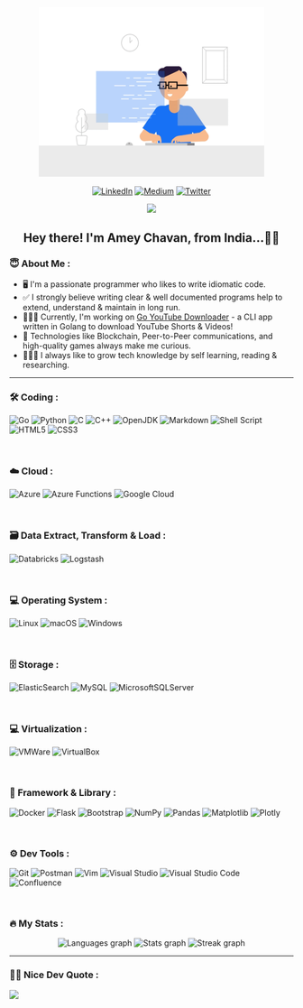 
<div align="center">
  <img height="300px" src="./coding_1.gif" />
</div>

<div align="center">

  [![LinkedIn](https://img.shields.io/badge/LinkedIn-0077B5?style=for-the-badge&logo=linkedin&logoColor=white)](https://linkedin.com/in/apchavan)
  [![Medium](https://img.shields.io/badge/Medium-12100E?style=for-the-badge&logo=medium&logoColor=white)](https://apchavan.medium.com)
  [![Twitter](https://img.shields.io/badge/Twitter-1DA1F2?style=for-the-badge&logo=twitter&logoColor=white)](https://twitter.com/apchavan) 

</div>

<div align="center">
  <img src="https://visitor-badge.laobi.icu/badge?page_id=apchavan.apchavan&left_text=Profile%20Visits" />
</div>

<h2 align="center">Hey there! I'm <b>Amey Chavan</b>, from India...👋🏻</h2>

<h3 align="left">😇 About Me :</h3>

<p align="left">
  <ul>
    <li>
      🖥️ I'm a passionate programmer who likes to write idiomatic code.
    </li>
    <li>
      ✅ I strongly believe writing clear & well documented programs help to extend, understand & maintain in long run.
    </li>
    <li>
      👨🏻‍💻 Currently, I'm working on <a href="https://github.com/apchavan/go-youtube-downloader">Go YouTube Downloader</a> - a CLI app written in Golang to download YouTube Shorts & Videos!
    </li>
    <li>
      🤔 Technologies like Blockchain, Peer-to-Peer communications, and high-quality games always make me curious.
    </li>
    <li>
      👨🏻‍🎓 I always like to grow tech knowledge by self learning, reading & researching.
    </li>
  </ul>
</p>

<hr />

<h3 align="left">🛠 Coding :</h3>

<div align="left">

  ![Go](https://img.shields.io/badge/Go-00ADD8?style=for-the-badge&logo=go&logoColor=white)
  ![Python](https://img.shields.io/badge/Python-FFD43B?style=for-the-badge&logo=python&logoColor=blue)
  ![C](https://img.shields.io/badge/C-00599C?style=for-the-badge&logo=c&logoColor=white)
  ![C++](https://img.shields.io/badge/C%2B%2B-00599C?style=for-the-badge&logo=c%2B%2B&logoColor=white)
  ![OpenJDK](https://img.shields.io/badge/OpenJDK-ED8B00?style=for-the-badge&logo=openjdk&logoColor=white)
  ![Markdown](https://img.shields.io/badge/Markdown-000000?style=for-the-badge&logo=markdown&logoColor=white)
  ![Shell Script](https://img.shields.io/badge/Shell_script-000000?style=for-the-badge&logo=gnu-bash&logoColor=white)
  ![HTML5](https://img.shields.io/badge/html5-FF8500?style=for-the-badge&logo=html5&logoColor=white)
  ![CSS3](https://img.shields.io/badge/css3-2050FF?style=for-the-badge&logo=css3&logoColor=white)

</div>

<br>

<h3 align="left">☁️ Cloud :</h3>

<div align="left">

  ![Azure](https://img.shields.io/badge/Azure-2050FF?style=for-the-badge&logo=microsoftazure&logoColor=white)
  ![Azure Functions](https://img.shields.io/badge/Azure_Functions-0062AD?style=for-the-badge&logo=azure-functions&logoColor=white)
  ![Google Cloud](https://img.shields.io/badge/Google%20Cloud-FF5500?style=for-the-badge&logo=google-cloud&logoColor=white)

</div>

<br>

<h3 align="left">🗃️ Data Extract, Transform & Load :</h3>

<div align="left">

  ![Databricks](https://img.shields.io/badge/Databricks-FF3621?style=for-the-badge&logo=Databricks&logoColor=white)
  ![Logstash](https://img.shields.io/badge/Logstash-005571?style=for-the-badge&logo=Logstash&logoColor=white)

</div>

<br>

<h3 align="left">💻 Operating System :</h3>

<div align="left">

  ![Linux](https://img.shields.io/badge/Linux-FCC624?style=for-the-badge&logo=linux&logoColor=black)
  ![macOS](https://img.shields.io/badge/mac%20os-000000?style=for-the-badge&logo=apple&logoColor=white)
  ![Windows](https://img.shields.io/badge/Windows-0078D6?style=for-the-badge&logo=windows&logoColor=white)

</div>

<br>

<h3 align="left">🗄️ Storage :</h3>

<div align="left">

  ![ElasticSearch](https://img.shields.io/badge/-ElasticSearch-005571?style=for-the-badge&logo=elasticsearch)
  ![MySQL](https://img.shields.io/badge/MySQL-005C84?style=for-the-badge&logo=mysql&logoColor=white)
  ![MicrosoftSQLServer](https://img.shields.io/badge/Microsoft%20SQL%20Server-CC2927?style=for-the-badge&logo=microsoft%20sql%20server&logoColor=white)

</div>

<br>

<h3 align="left">💻 Virtualization :</h3>

<div align="left">

  ![VMWare](https://img.shields.io/badge/VMware-231f20?style=for-the-badge&logo=VMware&logoColor=white)
  ![VirtualBox](https://img.shields.io/badge/VirtualBox-21416b?style=for-the-badge&logo=VirtualBox&logoColor=white)

</div>

<br>

<h3 align="left">🚀 Framework & Library :</h3>

<div align="left">

  ![Docker](https://img.shields.io/badge/docker-00C0FF?style=for-the-badge&logo=docker&logoColor=white)
  ![Flask](https://img.shields.io/badge/Flask-000000?style=for-the-badge&logo=flask&logoColor=white)
  ![Bootstrap](https://img.shields.io/badge/Bootstrap-BF00FF?style=for-the-badge&logo=bootstrap&logoColor=white)
  ![NumPy](https://img.shields.io/badge/Numpy-777BB4?style=for-the-badge&logo=numpy&logoColor=white)
  ![Pandas](https://img.shields.io/badge/Pandas-2C2D72?style=for-the-badge&logo=pandas&logoColor=white)
  ![Matplotlib](https://img.shields.io/badge/Matplotlib-2080FF?style=for-the-badge&logo=Matplotlib&logoColor=white)
  ![Plotly](https://img.shields.io/badge/Plotly-239120?style=for-the-badge&logo=plotly&logoColor=white)

</div>

<br>

<h3 align="left">⚙️ Dev Tools :</h3>

<div align="left">

  ![Git](https://img.shields.io/badge/Git-FF5500?style=for-the-badge&logo=git&logoColor=white)
  ![Postman](https://img.shields.io/badge/Postman-FF6C37?style=for-the-badge&logo=postman&logoColor=white)
  ![Vim](https://img.shields.io/badge/VIM-008F00?&style=for-the-badge&logo=vim&logoColor=white)
  ![Visual Studio](https://img.shields.io/badge/Visual_Studio-5C2D91?style=for-the-badge&logo=visual%20studio&logoColor=white)
  ![Visual Studio Code](https://img.shields.io/badge/Visual_Studio_Code-0078D4?style=for-the-badge&logo=visual%20studio%20code&logoColor=white)
  ![Confluence](https://img.shields.io/badge/Confluence-000FFF?style=for-the-badge&logo=confluence&logoColor=white)

</div>

<br>

<h3 align="left">🔥 My Stats :</h3>

<div align="center">

  <img src="https://github-readme-stats.vercel.app/api/top-langs?username=apchavan&locale=en&hide_title=false&layout=compact&card_width=320&langs_count=15&theme=monokai&order=2&custom_title=Programming%20Stats" height="200" alt="Languages graph" />
  <img src="https://github-readme-stats.vercel.app/api?username=apchavan&hide_title=false&hide_rank=true&show_icons=true&include_all_commits=true&count_private=true&disable_animations=false&theme=monokai&locale=en&order=1&custom_title=Amey's%20Profile%20Stats" height="200" alt="Stats graph" />
  <img src="https://streak-stats.demolab.com?user=apchavan&locale=en&mode=weekly&theme=monokai&border_radius=5&order=3" height="200" alt="Streak graph" />

</div>

<hr />

<h3 align="left">✍🏻 Nice Dev Quote :</h3>

![](https://quotes-github-readme.vercel.app/api?type=horizontal&theme=monokai)

<!--
<h3 align="left">🏆 GitHub Trophies :</h3>

![](https://github-profile-trophy.vercel.app/?username=apchavan&theme=monokai&no-frame=true&no-bg=false&margin-w=4)

<h3 align="left">🐦 Latest Tweet :</h3>

[![](https://gtce.itsvg.in/api?username=apchavan&theme=monokai)](https://github.com/VishwaGauravIn/github-twitter-card-embed)

-->

